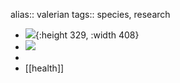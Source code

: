 alias:: valerian
tags:: species, research

- ![](https://peach-geographical-bat-397.mypinata.cloud/ipfs/QmX8rKEx9ejFr7HeB3LqpcQKfDx2BCghjDbdXW5TSgFQQb){:height 329, :width 408}
- ![](https://peach-geographical-bat-397.mypinata.cloud/ipfs/QmNxe5EDfaM5MdJdEsXxUba74mieyrxo2GPDQeXzweRaKE)
-
- [[health]]